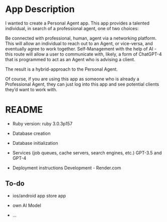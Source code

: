 # App Description 

I wanted to create a Personal Agent app.  This app provides a talented individual, in search of a professional agent, one of two choices: 

Be connected with professional, human, agent via a networking platform.  This will allow an individual to reach out to an Agent, or vice-versa, and eventually agree to work together. 
Self-Management with the help of AI - this route will allow a user to communicate with, likely, a form of ChatGPT-4 that is programmed to act as an Agent who is advising a client. 

The result is a hybrid-approach to the Personal Agent.

Of course, if you are using this app as someone who is already a Professional Agent, they can just log into this app and see potential clients they’d want to work with. 


# README

* Ruby version: ruby 3.0.3p157

* Database creation

* Database initialization

* Services (job queues, cache servers, search engines, etc.) GPT-3.5 and GPT-4

* Deployment instructions Development - Render.com

## To-do

* ios/android app store app
* own AI Model

* ...
